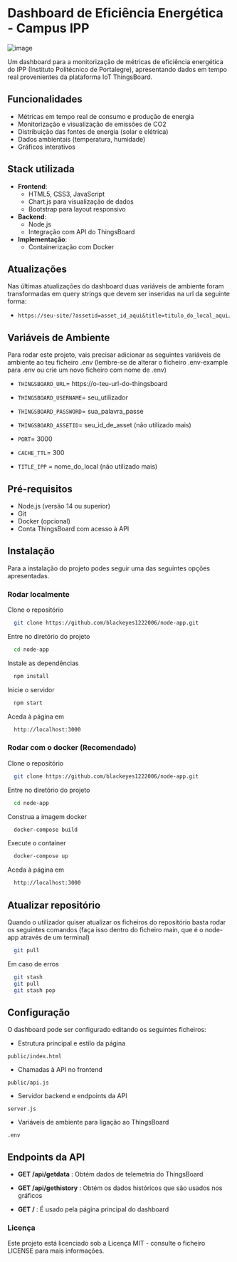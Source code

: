 # Dashboard de Eficiência Energética - Campus IPP

![image](https://github.com/user-attachments/assets/43cd4752-0df4-44f4-82c7-6a1e91087b3e)



Um dashboard para a monitorização de métricas de eficiência energética do IPP (Instituto Politécnico de Portalegre), apresentando dados em tempo real provenientes da plataforma IoT ThingsBoard.


## Funcionalidades

- Métricas em tempo real de consumo e produção de energia
- Monitorização e visualização de emissões de CO2
- Distribuição das fontes de energia (solar e elétrica)
- Dados ambientais (temperatura, humidade)
- Gráficos interativos


## Stack utilizada
- **Frontend**: 
  - HTML5, CSS3, JavaScript
  - Chart.js para visualização de dados
  - Bootstrap para layout responsivo
- **Backend**:
  - Node.js
  - Integração com API do ThingsBoard
- **Implementação**:
  - Containerização com Docker
 

## Atualizações

Nas últimas atualizações do dashboard duas variáveis de ambiente foram transformadas em query strings que devem ser inseridas na url da seguinte forma:

- `https://seu-site/?assetid=asset_id_aqui&title=titulo_do_local_aqui`.

## Variáveis de Ambiente

Para rodar este projeto, vais precisar adicionar as seguintes variáveis de ambiente ao teu ficheiro .env (lembre-se de alterar o ficheiro .env-example para .env ou crie um novo ficheiro com nome de .env)

- `THINGSBOARD_URL`= https://o-teu-url-do-thingsboard

- `THINGSBOARD_USERNAME`= seu_utilizador

- `THINGSBOARD_PASSWORD`= sua_palavra_passe

- `THINGSBOARD_ASSETID`= seu_id_de_asset (não utilizado mais)

- `PORT`= 3000

- `CACHE_TTL`= 300

- `TITLE_IPP` = nome_do_local (não utilizado mais)


## Pré-requisitos
- Node.js (versão 14 ou superior)
- Git
- Docker (opcional)
- Conta ThingsBoard com acesso à API

## Instalação

Para a instalação do projeto podes seguir uma das seguintes opções apresentadas.

### Rodar localmente

Clone o repositório

```bash
  git clone https://github.com/blackeyes1222006/node-app.git
```

Entre no diretório do projeto

```bash
  cd node-app
```

Instale as dependências

```bash
  npm install
```

Inicie o servidor

```bash
  npm start
```

Aceda à página em
```bash
  http://localhost:3000
```


### Rodar com o docker (Recomendado)

Clone o repositório

```bash
  git clone https://github.com/blackeyes1222006/node-app.git
```

Entre no diretório do projeto

```bash
  cd node-app
```

Construa a imagem docker
```bash
  docker-compose build
```

Execute o container
```bash
  docker-compose up
```

Aceda à página em
```bash
  http://localhost:3000
```
## Atualizar repositório

Quando o utilizador quiser atualizar os ficheiros do repositório basta rodar os seguintes comandos (faça isso dentro do ficheiro main, que é o node-app através de um terminal)
```bash
  git pull
```
Em caso de erros
```bash
  git stash
  git pull
  git stash pop
```

## Configuração

O dashboard pode ser configurado editando os seguintes ficheiros:
- Estrutura principal e estilo da página
```
public/index.html 
```
- Chamadas à API no frontend
```
public/api.js 
```
- Servidor backend e endpoints da API
```
server.js 
```
- Variáveis de ambiente para ligação ao ThingsBoard
```
.env 
```

## Endpoints da API
- **GET /api/getdata** : Obtém dados de telemetria do ThingsBoard

- **GET /api/gethistory** : Obtém os dados históricos que são usados nos gráficos

- **GET /** : É usado pela página principal do dashboard

### Licença

Este projeto está licenciado sob a Licença MIT - consulte o ficheiro LICENSE para mais informações.
